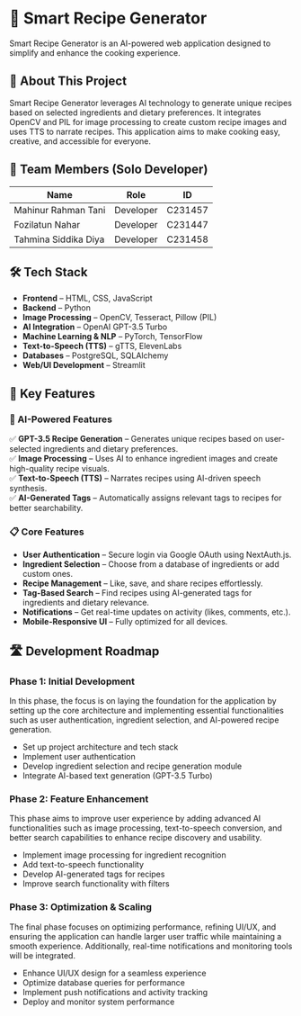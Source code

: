 # 🍳 Smart Recipe Generator  
Smart Recipe Generator is an AI-powered web application designed to simplify and enhance the cooking experience.

## 📌 About This Project  
Smart Recipe Generator leverages AI technology to generate unique recipes based on selected ingredients and dietary preferences. It integrates OpenCV and PIL for image processing to create custom recipe images and uses TTS to narrate recipes. This application aims to make cooking easy, creative, and accessible for everyone.

## 👤 Team Members (Solo Developer)  

| **Name** | **Role** | **ID** |
|------------|-------------|-------|
| Mahinur Rahman Tani | Developer | C231457 |
| Fozilatun Nahar | Developer | C231447 |
| Tahmina Siddika Diya | Developer | C231458 |

## 🛠️ Tech Stack  
- **Frontend** – HTML, CSS, JavaScript  
- **Backend** – Python  
- **Image Processing** – OpenCV, Tesseract, Pillow (PIL)  
- **AI Integration** – OpenAI GPT-3.5 Turbo  
- **Machine Learning & NLP** – PyTorch, TensorFlow  
- **Text-to-Speech (TTS)** – gTTS, ElevenLabs  
- **Databases** – PostgreSQL, SQLAlchemy  
- **Web/UI Development** – Streamlit  

## 🌟 Key Features  

### 🤖 AI-Powered Features  
✅ **GPT-3.5 Recipe Generation** – Generates unique recipes based on user-selected ingredients and dietary preferences.  
✅ **Image Processing** – Uses AI to enhance ingredient images and create high-quality recipe visuals.  
✅ **Text-to-Speech (TTS)** – Narrates recipes using AI-driven speech synthesis.  
✅ **AI-Generated Tags** – Automatically assigns relevant tags to recipes for better searchability.  

### 📋 Core Features  
- **User Authentication** – Secure login via Google OAuth using NextAuth.js.  
- **Ingredient Selection** – Choose from a database of ingredients or add custom ones.  
- **Recipe Management** – Like, save, and share recipes effortlessly.  
- **Tag-Based Search** – Find recipes using AI-generated tags for ingredients and dietary relevance.  
- **Notifications** – Get real-time updates on activity (likes, comments, etc.).  
- **Mobile-Responsive UI** – Fully optimized for all devices.  

## 🛣️ Development Roadmap  
### Phase 1: Initial Development  
In this phase, the focus is on laying the foundation for the application by setting up the core architecture and implementing essential functionalities such as user authentication, ingredient selection, and AI-powered recipe generation.
-  Set up project architecture and tech stack  
-  Implement user authentication  
-  Develop ingredient selection and recipe generation module  
-  Integrate AI-based text generation (GPT-3.5 Turbo)  

### Phase 2: Feature Enhancement  
This phase aims to improve user experience by adding advanced AI functionalities such as image processing, text-to-speech conversion, and better search capabilities to enhance recipe discovery and usability.
-  Implement image processing for ingredient recognition  
-  Add text-to-speech functionality  
-  Develop AI-generated tags for recipes  
-  Improve search functionality with filters  

### Phase 3: Optimization & Scaling  
The final phase focuses on optimizing performance, refining UI/UX, and ensuring the application can handle larger user traffic while maintaining a smooth experience. Additionally, real-time notifications and monitoring tools will be integrated.
-  Enhance UI/UX design for a seamless experience  
-  Optimize database queries for performance  
-  Implement push notifications and activity tracking  
-  Deploy and monitor system performance  



